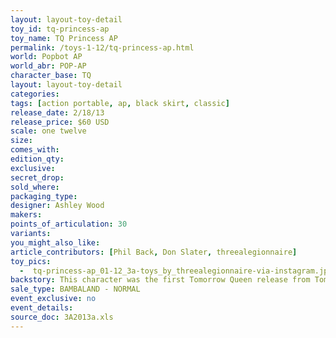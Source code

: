 ```yaml
---
layout: layout-toy-detail 
toy_id: tq-princess-ap
toy_name: TQ Princess AP
permalink: /toys-1-12/tq-princess-ap.html
world: Popbot AP
world_abr: POP-AP
character_base: TQ
layout: layout-toy-detail
categories: 
tags: [action portable, ap, black skirt, classic] 
release_date: 2/18/13
release_price: $60 USD
scale: one twelve
size: 
comes_with: 
edition_qty: 
exclusive: 
secret_drop: 
sold_where: 
packaging_type: 
designer: Ashley Wood
makers: 
points_of_articulation: 30
variants: 
you_might_also_like: 
article_contributors: [Phil Back, Don Slater, threealegionnaire]
toy_pics: 
  -  tq-princess-ap_01-12_3a-toys_by_threealegionnaire-via-instagram.jpg
backstory: This character was the first Tomorrow Queen release from Tomorrow King Classics, in the 1/6th scale.
sale_type: BAMBALAND - NORMAL
event_exclusive: no
event_details: 
source_doc: 3A2013a.xls
---
```


